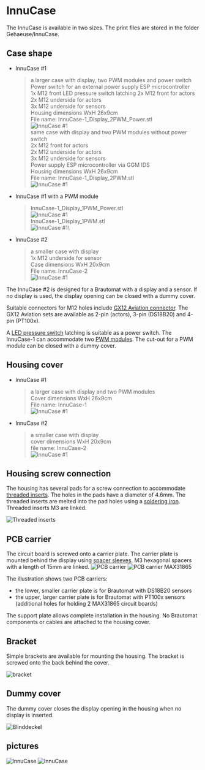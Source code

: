 # InnuCase

The InnuCase is available in two sizes. The print files are stored in the folder Gehaeuse/InnuCase.

## Case shape

* InnuCase #1
    > a larger case with display, two PWM modules and power switch\
    > Power switch for an external power supply ESP microcontroller\
    > 1x M12 front LED pressure switch latching
    > 2x M12 front for actors\
    > 2x M12 underside for actors\
    > 3x M12 underside for sensors\
    > Housing dimensions WxH 26x9cm\
    > File name: InnuCase-1_Display_2PWM_Power.stl\
    ![InnuCase #1](/docs/img/Case-1_Display_2PWM_Power.jpg)\
    > same case with display and two PWM modules without power switch\
    > 2x M12 front for actors\
    > 2x M12 underside for actors\
    > 3x M12 underside for sensors\
    > Power supply ESP microcontroller via GGM IDS\
    > Housing dimensions WxH 26x9cm\
    > File name: InnuCase-1_Display_2PWM.stl\
    ![InnuCase #1](/docs/img/Case-1_Display_2PWM.jpg)

* InnuCase #1 with a PWM module
    > InnuCase-1_Display_1PWM_Power.stl\
    ![InnuCase #1](/docs/img/Case-1_Display_1PWM_Power.jpg)\
    > InnuCase-1_Display_1PWM.stl\
    ![InnuCase #1](/docs/img/Case-1_Display_1PWM.jpg)\

* InnuCase #2
    > a smaller case with display\
    > 1x M12 underside for sensor\
    > Case dimensions WxH 20x9cm\
    > File name: InnuCase-2\
    ![InnuCase #1](/docs/img/Case-2_Display.jpg)

The InnuCase #2 is designed for a Brautomat with a display and a sensor. If no display is used, the display opening can be closed with a dummy cover.

Suitable connectors for M12 holes include [GX12 Aviation connector](https://www.amazon.de/dp/B0C6SJK1KZ/?coliid=I25GPP716VQUBU&colid=I7GQB171JGLX&psc=1&ref_=cm_sw_r_cp_ud_lstpd_6Z58FR08HC6VACCZPY83). The GX12 Aviation sets are available as 2-pin (actors), 3-pin (DS18B20) and 4-pin (PT100x).

A [LED pressure switch](https://www.amazon.de/dp/B09WXPJQN3?psc=1&ref=ppx_yo2ov_dt_b_product_details) latching is suitable as a power switch. The InnuCase-1 can accommodate two [PWM modules](https://www.amazon.de/dp/B0B7X6Z34Z/?coliid=I1KLJXGJL47O5M&colid=I7GQB171JGLX&psc=1&ref_=cm_sw_r_cp_ud_lstpd_56603DDHC44WFNJ0BFM4). The cut-out for a PWM module can be closed with a dummy cover.

## Housing cover

* InnuCase #1
    > a larger case with display and two PWM modules\
    > Cover dimensions WxH 26x9cm\
    > File name: InnuCase-1\
    ![InnuCase #1](/docs/img/Lid-1_Display_2PWM.jpg)

* InnuCase #2
    > a smaller case with display\
    > cover dimensions WxH 20x9cm\
    > file name: InnuCase-2\
    ![InnuCase #1](/docs/img/Lid-2_Display.jpg)

## Housing screw connection

The housing has several pads for a screw connection to accommodate [threaded inserts](https://www.amazon.de/dp/B0BZVGQ91H/?coliid=I1EM9CS796PWGZ&colid=I7GQB171JGLX&psc=1&ref_=cm_sw_r_cp_ud_lstpd_64ER38VQR1H02DJ4WZ4A). The holes in the pads have a diameter of 4.6mm. The threaded inserts are melted into the pad holes using a [soldering iron](https://www.amazon.de/gp/product/B0CDBSGSXY/ref=ppx_yo_dt_b_search_asin_title?ie=UTF8&th=1). Threaded inserts M3 are linked.

![Threaded inserts](/docs/img/threaded-inserts.jpg)

## PCB carrier

The circuit board is screwed onto a carrier plate. The carrier plate is mounted behind the display using [spacer sleeves](https://www.reichelt.de/distanzhuelsen-metall-6-kant-m3-15mm-da-15mm-p7018.html?CCOUNTRY=445&LANGUAGE=de&trstct=pos_0&nbc=1&&r=1). M3 hexagonal spacers with a length of 15mm are linked.
![PCB carrier](/docs/img/Platinenträger-1.jpg) ![PCB carrier MAX31865](/docs/img/Platinenträger-2.jpg)

The illustration shows two PCB carriers:

* the lower, smaller carrier plate is for Brautomat with DS18B20 sensors
* the upper, larger carrier plate is for Brautomat with PT100x sensors (additional holes for holding 2 MAX31865 circuit boards)

The support plate allows complete installation in the housing. No Brautomat components or cables are attached to the housing cover.

## Bracket

Simple brackets are available for mounting the housing. The bracket is screwed onto the back behind the cover.

![bracket](/docs/img/Halterung.jpg)

## Dummy cover

The dummy cover closes the display opening in the housing when no display is inserted.

![Blinddeckel](/docs/img/Blinddeckel.jpg)

## pictures

![InnuCase](/docs/img/brautomat_01.jpg)
![InnuCase](/docs/img/brautomat_02.jpg)
